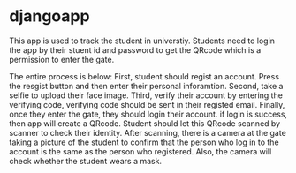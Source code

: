 # djangoapp

This app is used to track the student in universtiy.
Students need to login the app by their stuent id and password to get the QRcode which is a permission to enter the gate.

The entire process is below:
First, student should regist an account. Press the resgist button and then enter their personal inforamtion.
Second, take a selfie to upload their face image.
Third, verify their account by entering the verifying code, verifying code should be sent in their registed email.
Finally, once they enter the gate, they should login their account.
if login is success, then app will create a QRcode. Student should let this QRcode scanned by scanner to check their identity.
After scanning, there is a camera at the gate taking a picture of the student to confirm that the person who log in to the account is the same as the person who registered.
Also, the camera will check whether the student wears a mask.


